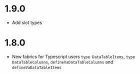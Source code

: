 # 1.9.0
- Add slot types

# 1.8.0

- New fabrics for Typescript users `type DataTableItems`, `type DataTableColumns`, `defineVaDataTableColumns` and `defineVaDataTableItems`